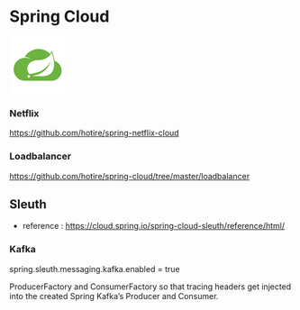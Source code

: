 # Spring Cloud

![cloud](doc/img/cloud.jpg)

### Netflix

https://github.com/hotire/spring-netflix-cloud

### Loadbalancer

https://github.com/hotire/spring-cloud/tree/master/loadbalancer

## Sleuth

- reference : https://cloud.spring.io/spring-cloud-sleuth/reference/html/

### Kafka

spring.sleuth.messaging.kafka.enabled = true

ProducerFactory and ConsumerFactory so that tracing headers get injected into the created Spring Kafka’s Producer and Consumer.